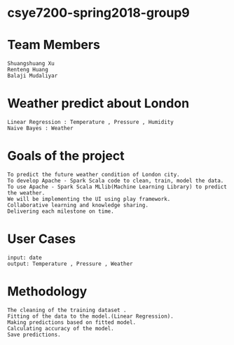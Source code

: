 # csye7200-spring2018-group9

# Team Members
    Shuangshuang Xu   
    Renteng Huang   
    Balaji Mudaliyar  

# Weather predict about London
    Linear Regression : Temperature , Pressure , Humidity
    Naive Bayes : Weather

# Goals of the project
    To predict the future weather condition of London city.
    To develop Apache - Spark Scala code to clean, train, model the data.
    To use Apache - Spark Scala MLlib(Machine Learning Library) to predict the weather.
    We will be implementing the UI using play framework.
    Collaborative learning and knowledge sharing.
    Delivering each milestone on time.

# User Cases
    input: date
    output: Temperature , Pressure , Weather

# Methodology
    The cleaning of the training dataset .
    Fitting of the data to the model.(Linear Regression).
    Making predictions based on fitted model.
    Calculating accuracy of the model.
    Save predictions.



